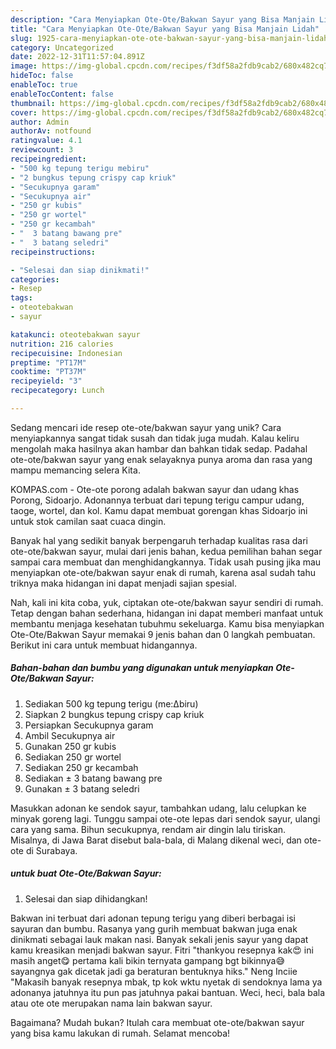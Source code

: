 ```yaml
---
description: "Cara Menyiapkan Ote-Ote/Bakwan Sayur yang Bisa Manjain Lidah"
title: "Cara Menyiapkan Ote-Ote/Bakwan Sayur yang Bisa Manjain Lidah"
slug: 1925-cara-menyiapkan-ote-ote-bakwan-sayur-yang-bisa-manjain-lidah
category: Uncategorized
date: 2022-12-31T11:57:04.891Z
image: https://img-global.cpcdn.com/recipes/f3df58a2fdb9cab2/680x482cq70/ote-otebakwan-sayur-foto-resep-utama.jpg
hideToc: false
enableToc: true
enableTocContent: false
thumbnail: https://img-global.cpcdn.com/recipes/f3df58a2fdb9cab2/680x482cq70/ote-otebakwan-sayur-foto-resep-utama.jpg
cover: https://img-global.cpcdn.com/recipes/f3df58a2fdb9cab2/680x482cq70/ote-otebakwan-sayur-foto-resep-utama.jpg
author: Admin
authorAv: notfound
ratingvalue: 4.1
reviewcount: 3
recipeingredient:
- "500 kg tepung terigu mebiru"
- "2 bungkus tepung crispy cap kriuk"
- "Secukupnya garam"
- "Secukupnya air"
- "250 gr kubis"
- "250 gr wortel"
- "250 gr kecambah"
- "  3 batang bawang pre"
- "  3 batang seledri"
recipeinstructions:

- "Selesai dan siap dinikmati!"
categories:
- Resep
tags:
- oteotebakwan
- sayur

katakunci: oteotebakwan sayur 
nutrition: 216 calories
recipecuisine: Indonesian
preptime: "PT17M"
cooktime: "PT37M"
recipeyield: "3"
recipecategory: Lunch

---
```





Sedang mencari ide resep ote-ote/bakwan sayur yang unik? Cara menyiapkannya sangat tidak susah dan tidak juga mudah. Kalau keliru mengolah maka hasilnya akan hambar dan bahkan tidak sedap. Padahal ote-ote/bakwan sayur yang enak selayaknya punya aroma dan rasa yang mampu memancing selera Kita.





KOMPAS.com - Ote-ote porong adalah bakwan sayur dan udang khas Porong, Sidoarjo. Adonannya terbuat dari tepung terigu campur udang, taoge, wortel, dan kol. Kamu dapat membuat gorengan khas Sidoarjo ini untuk stok camilan saat cuaca dingin.

Banyak hal yang sedikit banyak berpengaruh terhadap kualitas rasa dari ote-ote/bakwan sayur, mulai dari jenis bahan, kedua pemilihan bahan segar sampai cara membuat dan menghidangkannya. Tidak usah pusing jika mau menyiapkan ote-ote/bakwan sayur enak di rumah, karena asal sudah tahu triknya maka hidangan ini dapat menjadi sajian spesial.






Nah, kali ini kita coba, yuk, ciptakan ote-ote/bakwan sayur sendiri di rumah. Tetap dengan bahan sederhana, hidangan ini dapat memberi manfaat untuk membantu menjaga kesehatan tubuhmu sekeluarga. Kamu bisa menyiapkan Ote-Ote/Bakwan Sayur memakai 9 jenis bahan dan 0 langkah pembuatan. Berikut ini cara untuk membuat hidangannya.

<!--inarticleads1-->

##### Bahan-bahan dan bumbu yang digunakan untuk menyiapkan Ote-Ote/Bakwan Sayur:

1. Sediakan 500 kg tepung terigu (me:∆biru)
1. Siapkan 2 bungkus tepung crispy cap kriuk
1. Persiapkan Secukupnya garam
1. Ambil Secukupnya air
1. Gunakan 250 gr kubis
1. Sediakan 250 gr wortel
1. Sediakan 250 gr kecambah
1. Sediakan  ± 3 batang bawang pre
1. Gunakan  ± 3 batang seledri


Masukkan adonan ke sendok sayur, tambahkan udang, lalu celupkan ke minyak goreng lagi. Tunggu sampai ote-ote lepas dari sendok sayur, ulangi cara yang sama. Bihun secukupnya, rendam air dingin lalu tiriskan. Misalnya, di Jawa Barat disebut bala-bala, di Malang dikenal weci, dan ote-ote di Surabaya. 

<!--inarticleads2-->

#####  untuk buat Ote-Ote/Bakwan Sayur:


1. Selesai dan siap dihidangkan!

Bakwan ini terbuat dari adonan tepung terigu yang diberi berbagai isi sayuran dan bumbu. Rasanya yang gurih membuat bakwan juga enak dinikmati sebagai lauk makan nasi. Banyak sekali jenis sayur yang dapat kamu kreasikan menjadi bakwan sayur. Fitri &#34;thankyou resepnya kak😍 ini masih anget😋 pertama kali bikin ternyata gampang bgt bikinnya😅 sayangnya gak dicetak jadi ga beraturan bentuknya hiks.&#34; Neng Inciie &#34;Makasih banyak resepnya mbak, tp kok wktu nyetak di sendoknya lama ya adonanya jatuhnya itu pun pas jatuhnya pakai bantuan. Weci, heci, bala bala atau ote ote merupakan nama lain bakwan sayur. 

Bagaimana? Mudah bukan? Itulah cara membuat ote-ote/bakwan sayur yang bisa kamu lakukan di rumah. Selamat mencoba!
